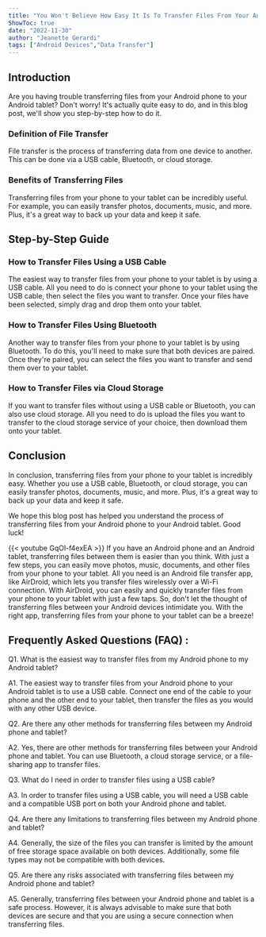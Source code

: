 ```yaml
---
title: "You Won't Believe How Easy It Is To Transfer Files From Your Android Phone To Your Android Tablet - Here's How!"
ShowToc: true 
date: "2022-11-30"
author: "Jeanette Gerardi" 
tags: ["Android Devices","Data Transfer"]
---
```

## Introduction

Are you having trouble transferring files from your Android phone to your Android tablet? Don't worry! It's actually quite easy to do, and in this blog post, we'll show you step-by-step how to do it.

### Definition of File Transfer

File transfer is the process of transferring data from one device to another. This can be done via a USB cable, Bluetooth, or cloud storage.

### Benefits of Transferring Files

Transferring files from your phone to your tablet can be incredibly useful. For example, you can easily transfer photos, documents, music, and more. Plus, it's a great way to back up your data and keep it safe. 

## Step-by-Step Guide

### How to Transfer Files Using a USB Cable

The easiest way to transfer files from your phone to your tablet is by using a USB cable. All you need to do is connect your phone to your tablet using the USB cable, then select the files you want to transfer. Once your files have been selected, simply drag and drop them onto your tablet. 

### How to Transfer Files Using Bluetooth

Another way to transfer files from your phone to your tablet is by using Bluetooth. To do this, you'll need to make sure that both devices are paired. Once they're paired, you can select the files you want to transfer and send them over to your tablet. 

### How to Transfer Files via Cloud Storage

If you want to transfer files without using a USB cable or Bluetooth, you can also use cloud storage. All you need to do is upload the files you want to transfer to the cloud storage service of your choice, then download them onto your tablet. 

## Conclusion

In conclusion, transferring files from your phone to your tablet is incredibly easy. Whether you use a USB cable, Bluetooth, or cloud storage, you can easily transfer photos, documents, music, and more. Plus, it's a great way to back up your data and keep it safe. 

We hope this blog post has helped you understand the process of transferring files from your Android phone to your Android tablet. Good luck!

{{< youtube GqOl-f4exEA >}} 
If you have an Android phone and an Android tablet, transferring files between them is easier than you think. With just a few steps, you can easily move photos, music, documents, and other files from your phone to your tablet. All you need is an Android file transfer app, like AirDroid, which lets you transfer files wirelessly over a Wi-Fi connection. With AirDroid, you can easily and quickly transfer files from your phone to your tablet with just a few taps. So, don't let the thought of transferring files between your Android devices intimidate you. With the right app, transferring files from your phone to your tablet can be a breeze!

## Frequently Asked Questions (FAQ) :
Q1. What is the easiest way to transfer files from my Android phone to my Android tablet?

A1. The easiest way to transfer files from your Android phone to your Android tablet is to use a USB cable. Connect one end of the cable to your phone and the other end to your tablet, then transfer the files as you would with any other USB device.

Q2. Are there any other methods for transferring files between my Android phone and tablet?

A2. Yes, there are other methods for transferring files between your Android phone and tablet. You can use Bluetooth, a cloud storage service, or a file-sharing app to transfer files.

Q3. What do I need in order to transfer files using a USB cable?

A3. In order to transfer files using a USB cable, you will need a USB cable and a compatible USB port on both your Android phone and tablet.

Q4. Are there any limitations to transferring files between my Android phone and tablet?

A4. Generally, the size of the files you can transfer is limited by the amount of free storage space available on both devices. Additionally, some file types may not be compatible with both devices.

Q5. Are there any risks associated with transferring files between my Android phone and tablet?

A5. Generally, transferring files between your Android phone and tablet is a safe process. However, it is always advisable to make sure that both devices are secure and that you are using a secure connection when transferring files.


